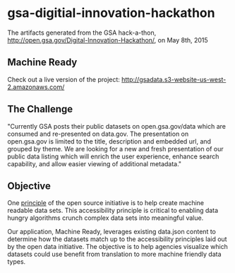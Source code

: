 # gsa-digitial-innovation-hackathon
The artifacts generated from the GSA hack-a-thon, http://open.gsa.gov/Digital-Innovation-Hackathon/,  on May 8th, 2015

## Machine Ready

Check out a live version of the project: http://gsadata.s3-website-us-west-2.amazonaws.com/

## The Challenge

"Currently GSA posts their public datasets on open.gsa.gov/data which are 
consumed and re-presented on data.gov. The presentation on open.gsa.gov is 
limited to the title, description and embedded url, and grouped by theme. 
We are looking for a new and fresh presentation of our public data listing 
which will enrich the user experience, enhance search capability, and allow 
easier viewing of additional metadata."

## Objective

One [principle](https://project-open-data.cio.gov/principles/) of the open 
source initiative is to help create machine readable data sets. This 
accessibility principle is critical to enabling data hungry algorithms crunch 
complex data sets into meaningful value.

Our application, Machine Ready, leverages existing data.json content to determine 
how the datasets match up to the accessibility principles laid out by the open 
data initiative. The objective is to help agencies visualize which datasets could
use benefit from translation to more machine friendly data types.